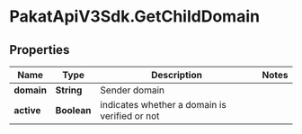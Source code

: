 # PakatApiV3Sdk.GetChildDomain

## Properties
Name | Type | Description | Notes
------------ | ------------- | ------------- | -------------
**domain** | **String** | Sender domain | 
**active** | **Boolean** | indicates whether a domain is verified or not | 


